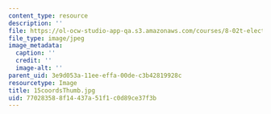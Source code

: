 ```yaml
---
content_type: resource
description: ''
file: https://ol-ocw-studio-app-qa.s3.amazonaws.com/courses/8-02t-electricity-and-magnetism-spring-2005/770283588f14437a51f1c0d89ce37f3b_15coordsThumb.jpg
file_type: image/jpeg
image_metadata:
  caption: ''
  credit: ''
  image-alt: ''
parent_uid: 3e9d053a-11ee-effa-00de-c3b42819928c
resourcetype: Image
title: 15coordsThumb.jpg
uid: 77028358-8f14-437a-51f1-c0d89ce37f3b
---
```

